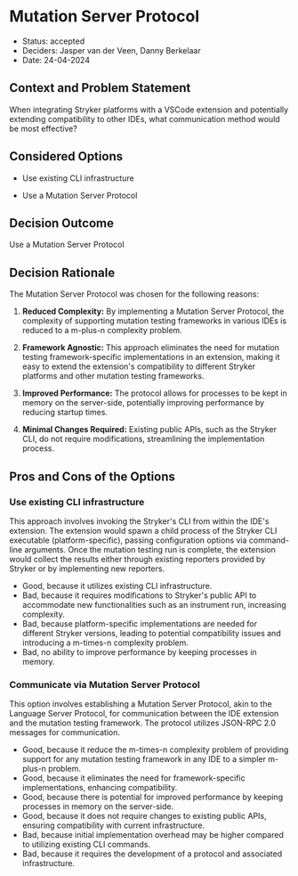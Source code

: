 # Mutation Server Protocol

* Status: accepted
* Deciders: Jasper van der Veen, Danny Berkelaar
* Date: 24-04-2024

## Context and Problem Statement

When integrating Stryker platforms with a VSCode extension and potentially extending compatibility to other IDEs, what communication method would be most effective?

## Considered Options

* Use existing CLI infrastructure
    
* Use a Mutation Server Protocol

## Decision Outcome
Use a Mutation Server Protocol

## Decision Rationale 
The Mutation Server Protocol was chosen for the following reasons:

1. **Reduced Complexity:** By implementing a Mutation Server Protocol, the complexity of supporting mutation testing frameworks in various IDEs is reduced to a m-plus-n complexity problem.
  
2. **Framework Agnostic:** This approach eliminates the need for mutation testing framework-specific implementations in an extension, making it easy to extend the extension's compatibility to different Stryker platforms and other mutation testing frameworks.
  
3. **Improved Performance:** The protocol allows for processes to be kept in memory on the server-side, potentially improving performance by reducing startup times.

4. **Minimal Changes Required:** Existing public APIs, such as the Stryker CLI, do not require modifications, streamlining the implementation process.

## Pros and Cons of the Options

### Use existing CLI infrastructure
This approach involves invoking the Stryker's CLI from within the IDE's extension. The extension would spawn a child process of the Stryker CLI executable (platform-specific), passing configuration options via command-line arguments. Once the mutation testing run is complete, the extension would collect the results either through existing reporters provided by Stryker or by implementing new reporters.

* Good, because it utilizes existing CLI infrastructure.
* Bad, because it requires modifications to Stryker's public API to accommodate new functionalities such as an instrument run, increasing complexity.
* Bad, because platform-specific implementations are needed for different Stryker versions, leading to potential compatibility issues and introducing a m-times-n complexity problem.
* Bad, no ability to improve performance by keeping processes in memory.

### Communicate via Mutation Server Protocol

This option involves establishing a Mutation Server Protocol, akin to the Language Server Protocol, for communication between the IDE extension and the mutation testing framework. The protocol utilizes JSON-RPC 2.0 messages for communication. 

* Good, because it reduce the m-times-n complexity problem of providing support for any mutation testing framework in any IDE to a simpler m-plus-n problem.
* Good, because it eliminates the need for framework-specific implementations, enhancing compatibility.
* Good, because there is potential for improved performance by keeping processes in memory on the server-side.
* Good, because it does not require changes to existing public APIs, ensuring compatibility with current infrastructure.
* Bad, because initial implementation overhead may be higher compared to utilizing existing CLI commands.
* Bad, because it requires the development of a protocol and associated infrastructure.